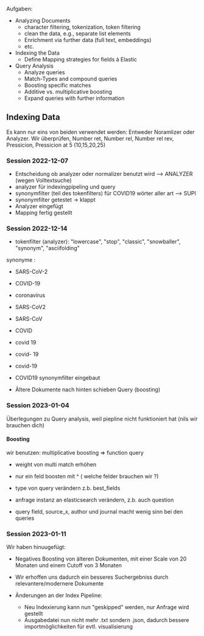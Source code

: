 Aufgaben:

- Analyzing Documents
     - character filtering, tokenization, token filtering
     - clean the data, e.g., separate list elements
     - Enrichment via further data (full text, embeddings)
     - etc.
- Indexing the Data
     - Define Mapping strategies for fields à Elastic
- Query Analysis
     - Analyze queries
     - Match-Types and compound queries
     - Boosting specific matches
     - Additive vs. multiplicative boosting
     - Expand queries with further information


## Indexing Data
Es kann nur eins von beiden verwendet werden: Entweder Noramlizer oder Analyzer.
Wir überprüfen, Number ret, Number rel, Number rel rev, Pressicion, Pressicion at 5 (10,15,20,25)

### Session 2022-12-07

- Entscheidung ob analyzer oder normalizer benutzt wird --> ANALYZER (wegen Volltextsuche)
- analyzer für indexingpipeling und query 
- synonymfilter (teil des tokenfilters) für COVID19 wörter aller art --> SUPI
- synonymfilter getestet -> klappt
- Analyzer eingefügt
- Mapping fertig gestellt


### Session 2022-12-14

- tokenfilter (analyzer): "lowercase", "stop", "classic", "snowballer", "synonym", "asciifolding"
    
synonyme : 
- SARS-CoV-2
- COVID-19
- coronavirus
- SARS-CoV2
- SARS-CoV
- COVID
- covid 19
- covid- 19
- covid-19

- COVID19 synonymfilter eingebaut
- Ältere Dokumente nach hinten schieben Query (boosting)

### Session 2023-01-04

Überlegungen zu Query analysis, weil piepline nicht funktioniert hat (nils wir brauchen dich)

#### Boosting 
wir benutzen: multiplicative boosting => function query 

- weight von multi match erhöhen 
- nur ein feld boosten mit ^ ( welche felder brauchen wir ?)
- type von query verändern z.b. best_fields

- anfrage instanz an elasticsearch verändern, z.b. auch question 
- query field, source_x, author und journal macht wenig sinn bei den queries

### Session 2023-01-11
Wir haben hinuugefügt:

- Negatives Boosting von älteren Dokumenten, mit einer Scale von 20 Monaten und einem Cutoff von 3 Monaten
- Wir erhoffen uns dadurch ein besseres Suchergebniss durch relevantere/modernere Dokumente

- Änderungen an der Index Pipeline:
     - Neu Indexierung kann nun "geskipped" werden, nur Anfrage wird gestellt
     - Ausgabedatei nun nicht mehr .txt sondern .json, dadurch bessere importmöglichkeiten für evtl. visualisierung 
